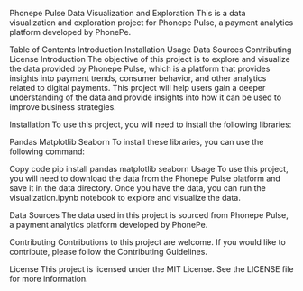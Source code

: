 Phonepe Pulse Data Visualization and Exploration
This is a data visualization and exploration project for Phonepe Pulse, a payment analytics platform developed by PhonePe.

Table of Contents
Introduction
Installation
Usage
Data Sources
Contributing
License
Introduction
The objective of this project is to explore and visualize the data provided by Phonepe Pulse, which is a platform that provides insights into payment trends, consumer behavior, and other analytics related to digital payments. This project will help users gain a deeper understanding of the data and provide insights into how it can be used to improve business strategies.

Installation
To use this project, you will need to install the following libraries:

Pandas
Matplotlib
Seaborn
To install these libraries, you can use the following command:

Copy code
pip install pandas matplotlib seaborn
Usage
To use this project, you will need to download the data from the Phonepe Pulse platform and save it in the data directory. Once you have the data, you can run the visualization.ipynb notebook to explore and visualize the data.

Data Sources
The data used in this project is sourced from Phonepe Pulse, a payment analytics platform developed by PhonePe.

Contributing
Contributions to this project are welcome. If you would like to contribute, please follow the Contributing Guidelines.

License
This project is licensed under the MIT License. See the LICENSE file for more information.
